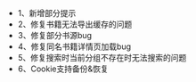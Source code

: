 * 1、新增部分提示
* 2、修复书籍无法导出缓存的问题
* 3、修复部分书源bug
* 4、修复同名书籍详情页加载bug
* 5、修复搜索时当前分组不存在时无法搜索的问题
* 6、Cookie支持备份&恢复